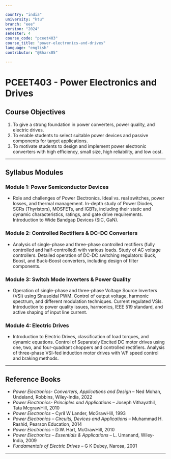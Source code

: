 ```yaml
---

country: "india"
university: "ktu"
branch: "eee"
version: "2024"
semester: 4
course_code: "pceet403"
course_title: "power-electronics-and-drives"
language: "english"
contributor: "@Sharx05"

---
```


# PCEET403 - Power Electronics and Drives

## Course Objectives

1.  To give a strong foundation in power converters, power quality, and electric drives.
2.  To enable students to select suitable power devices and passive components for target applications.
3.  To motivate students to design and implement power electronic converters with high efficiency, small size, high reliability, and low cost.

---

## Syllabus Modules

### Module 1: Power Semiconductor Devices

-   Role and challenges of Power Electronics. Ideal vs. real switches, power losses, and thermal management. In-depth study of Power Diodes, SCRs (Thyristors), MOSFETs, and IGBTs, including their static and dynamic characteristics, ratings, and gate drive requirements. Introduction to Wide Bandgap Devices (SiC, GaN).

### Module 2: Controlled Rectifiers & DC-DC Converters

-   Analysis of single-phase and three-phase controlled rectifiers (fully controlled and half-controlled) with various loads. Study of AC voltage controllers. Detailed operation of DC-DC switching regulators: Buck, Boost, and Buck-Boost converters, including design of filter components.

### Module 3: Switch Mode Inverters & Power Quality

-   Operation of single-phase and three-phase Voltage Source Inverters (VSI) using Sinusoidal PWM. Control of output voltage, harmonic spectrum, and different modulation techniques. Current regulated VSIs. Introduction to power quality issues, harmonics, IEEE 519 standard, and active shaping of input line current.

### Module 4: Electric Drives

-   Introduction to Electric Drives, classification of load torques, and dynamic equations. Control of Separately Excited DC motor drives using one, two, and four-quadrant choppers and controlled rectifiers. Analysis of three-phase VSI-fed induction motor drives with V/F speed control and braking methods.

---

## Reference Books

-   *Power Electronics- Converters, Applications and Design* – Ned Mohan, Undeland, Robbins, Wiley-India, 2022
-   *Power Electronics- Principles and Applications* – Joseph Vithayathil, Tata McgrawHill, 2010
-   *Power Electronics* – Cyril W Lander, McGrawHill, 1993
-   *Power Electronics – Circuits, Devices and Applications* – Muhammad H. Rashid, Pearson Education, 2014
-   *Power Electronics* – D.W. Hart, McGrawHill, 2010
-   *Power Electronics – Essentials & Applications* – L. Umanand, Wiley-India, 2009
-   *Fundamentals of Electric Drives* – G K Dubey, Narosa, 2001

---
